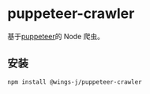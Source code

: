 # puppeteer-crawler

基于[puppeteer](https://www.npmjs.com/package/puppeteer)的 Node 爬虫。

## 安装

```sh
npm install @wings-j/puppeteer-crawler
```
